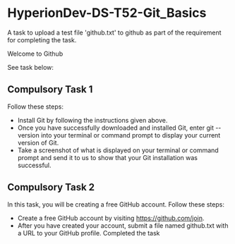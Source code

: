 # HyperionDev-DS-T52-Git_Basics
A task to upload a test file 'github.txt' to github as part of the requirement for completing the task.

Welcome to Github

See task below:
## Compulsory Task 1
Follow these steps:
- Install Git by following the instructions given above.
- Once you have successfully downloaded and installed Git, enter
git --version into your terminal or command prompt to display your
current version of Git.
- Take a screenshot of what is displayed on your terminal or command
prompt and send it to us to show that your Git installation was successful.
## Compulsory Task 2
In this task, you will be creating a free GitHub account.
Follow these steps:
- Create a free GitHub account by visiting https://github.com/join.
- After you have created your account, submit a file named github.txt with a
URL to your GitHub profile.
Completed the task
